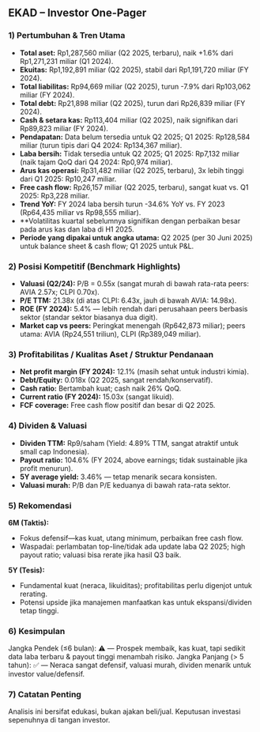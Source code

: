 ## EKAD – Investor One-Pager

### 1) Pertumbuhan & Tren Utama
- **Total aset:** Rp1,287,560 miliar (Q2 2025, terbaru), naik +1.6% dari Rp1,271,231 miliar (Q1 2024).
- **Ekuitas:** Rp1,192,891 miliar (Q2 2025), stabil dari Rp1,191,720 miliar (FY 2024).
- **Total liabilitas:** Rp94,669 miliar (Q2 2025), turun -7.9% dari Rp103,062 miliar (FY 2024).
- **Total debt:** Rp21,898 miliar (Q2 2025), turun dari Rp26,839 miliar (FY 2024).
- **Cash & setara kas:** Rp113,404 miliar (Q2 2025), naik signifikan dari Rp89,823 miliar (FY 2024).
- **Pendapatan:** Data belum tersedia untuk Q2 2025; Q1 2025: Rp128,584 miliar (turun tipis dari Q4 2024: Rp134,367 miliar).
- **Laba bersih:** Tidak tersedia untuk Q2 2025; Q1 2025: Rp7,132 miliar (naik tajam QoQ dari Q4 2024: Rp0,974 miliar).
- **Arus kas operasi:** Rp31,482 miliar (Q2 2025, terbaru), 3x lebih tinggi dari Q1 2025: Rp10,247 miliar.
- **Free cash flow:** Rp26,157 miliar (Q2 2025, terbaru), sangat kuat vs. Q1 2025: Rp3,228 miliar.
- **Trend YoY:** FY 2024 laba bersih turun -34.6% YoY vs. FY 2023 (Rp64,435 miliar vs Rp98,555 miliar). 
- **Volatilitas kuartal sebelumnya signifikan dengan perbaikan besar pada arus kas dan laba di H1 2025.
- **Periode yang dipakai untuk angka utama:** Q2 2025 (per 30 Juni 2025) untuk balance sheet & cash flow; Q1 2025 untuk P&L.

### 2) Posisi Kompetitif (Benchmark Highlights)
- **Valuasi (Q2/24):** P/B = 0.55x (sangat murah di bawah rata-rata peers: AVIA 2.57x; CLPI 0.70x).
- **P/E TTM:** 21.38x (di atas CLPI: 6.43x, jauh di bawah AVIA: 14.98x).
- **ROE (FY 2024):** 5.4% — lebih rendah dari perusahaan peers berbasis sektor (standar sektor biasanya dua digit).
- **Market cap vs peers:** Peringkat menengah (Rp642,873 miliar); peers utama: AVIA (Rp24,551 triliun), CLPI (Rp389,049 miliar).

### 3) Profitabilitas / Kualitas Aset / Struktur Pendanaan
- **Net profit margin (FY 2024):** 12.1% (masih sehat untuk industri kimia).
- **Debt/Equity:** 0.018x (Q2 2025, sangat rendah/konservatif).
- **Cash ratio:** Bertambah kuat; cash naik 26% QoQ.
- **Current ratio (FY 2024):** 15.03x (sangat likuid).
- **FCF coverage:** Free cash flow positif dan besar di Q2 2025.

### 4) Dividen & Valuasi
- **Dividen TTM:** Rp9/saham (Yield: 4.89% TTM, sangat atraktif untuk small cap Indonesia).
- **Payout ratio:** 104.6% (FY 2024, above earnings; tidak sustainable jika profit menurun).
- **5Y average yield:** 3.46% — tetap menarik secara konsisten.
- **Valuasi murah:** P/B dan P/E keduanya di bawah rata-rata sektor.

### 5) Rekomendasi
**6M (Taktis):**
- Fokus defensif—kas kuat, utang minimum, perbaikan free cash flow.
- Waspadai: perlambatan top-line/tidak ada update laba Q2 2025; high payout ratio; valuasi bisa rerate jika hasil Q3 baik.

**5Y (Tesis):**
- Fundamental kuat (neraca, likuiditas); profitabilitas perlu digenjot untuk rerating.
- Potensi upside jika manajemen manfaatkan kas untuk ekspansi/dividen tetap tinggi.

### 6) Kesimpulan
Jangka Pendek (≤6 bulan): ⚠️ — Prospek membaik, kas kuat, tapi sedikit data laba terbaru & payout tinggi menambah risiko.
Jangka Panjang (> 5 tahun): ✅ — Neraca sangat defensif, valuasi murah, dividen menarik untuk investor value/defensif.

### 7) Catatan Penting
Analisis ini bersifat edukasi, bukan ajakan beli/jual. Keputusan investasi sepenuhnya di tangan investor.